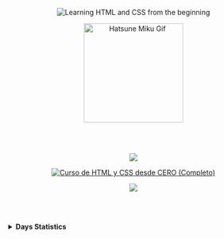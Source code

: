 <p align='center'>
    <img 
        src="https://capsule-render.vercel.app/api?type=waving&height=200&color=731433&text=Learning%20HTML%20and%20CSS%20from%20the%20beginning&fontAlign=50&fontSize=35&fontColor=FFFFFF&fontAlignY=35" alt="Learning HTML and CSS from the beginning"
    />
</p>
<p align='center'>
    <img 
        src="https://c.tenor.com/zNw2tj8R4CEAAAAC/tenor.gif" width="200" height="200" alt="Hatsune Miku Gif"
    />
</p>

<br></br>

<p align='center'>
    <img 
        src="https://capsule-render.vercel.app/api?type=cylinder&height=10&color=731433"
    >
</p>
<p align='center'>
    <a href="https://www.youtube.com/watch?v=ELSm-G201Ls&t=1135s&ab_channel=SoyDalto" target="_blank">
        <img 
            src="https://media.discordapp.net/attachments/1309955522690023515/1335092306339958855/image.png?ex=679ee91a&is=679d979a&hm=dfcc022d0796daf999bf74236f7e4a2fa6c42c22e4ff6d6f7603a6c93981c103&=&format=webp&quality=lossless&width=885&height=175" alt="Curso de HTML y CSS desde CERO (Completo)"
        >
    </a>
</p>
<p align='center'>
    <img 
        src="https://capsule-render.vercel.app/api?type=cylinder&height=10&color=731433"
    >
</p>

<br></br>

<details>
    <summary>
        <b>Days Statistics</b>
    </summary>
    <br></br>
    <img
        src="https://readme-typing-svg.demolab.com/?font=Iosevka&size=16&pause=1000&color=731433&center=false&vCenter=false&width=435&lines=First+Day+♡+(31/01/2025)"
        alt="Typing SVG"
    >
    <ul>
        <li>&nbsp;&nbsp;&nbsp;00:00:00 - 03:37:57</li>
    </ul>
     <br></br>
    <img
        src="https://readme-typing-svg.demolab.com/?font=Iosevka&size=16&pause=1000&color=731433&center=false&vCenter=false&width=435&lines=Second+Day+♡+(05/02/2025)"
        alt="Typing SVG"
    >
    <ul>
        <li>&nbsp;&nbsp;&nbsp;00:00:00 - 03:53:45</li>
    </ul>
</details>
